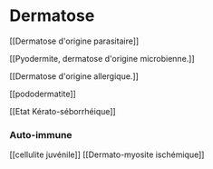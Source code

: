 # Dermatose
[[Dermatose d'origine parasitaire]]

[[Pyodermite, dermatose d'origine microbienne.]]

[[Dermatose d'origine allergique.]]

[[pododermatite]]

[[Etat Kérato-séborrhéique]]

### Auto-immune
[[cellulite juvénile]]
[[Dermato-myosite ischémique]]
